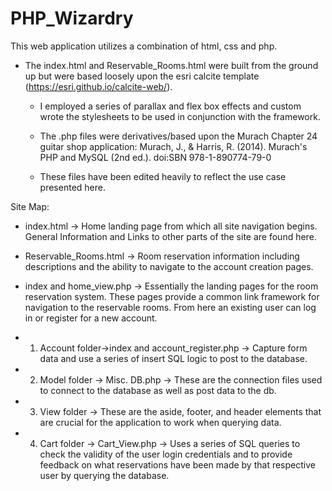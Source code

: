 # PHP_Wizardry

This web application utilizes a combination of html, css and php. 

- The index.html and Reservable_Rooms.html were built from the ground up but were based loosely upon the esri calcite 
          template (https://esri.github.io/calcite-web/).
    - I employed a series of parallax and flex box effects and custom wrote the stylesheets to be used in conjunction with 
          the framework.

    - The .php files were derivatives/based upon the Murach Chapter 24 guitar shop application: 
                    Murach, J., & Harris, R. (2014). Murach's PHP and MySQL (2nd ed.). doi:SBN 978-1-890774-79-0 
    - These files have been edited heavily to reflect the use case presented here.
    
Site Map:

- index.html -> Home landing page from which all site navigation begins. General Information and Links to other parts of the site
    are found here.
- Reservable_Rooms.html -> Room reservation information including descriptions and the ability to navigate to the account
    creation pages.
    
    
- index and home_view.php -> Essentially the landing pages for the room reservation system. These pages provide a common link
    framework for navigation to the reservable rooms. From here an existing user can log in or register for a new account.
- 1. Account folder->index and account_register.php -> Capture form data and use a series of insert SQL logic to post to the 
    database. 
- 2. Model folder -> Misc. DB.php -> These are the connection files used to connect to the database as well as post data to the db.
- 3. View folder -> These are the aside, footer, and header elements that are crucial for the application to work when querying 
    data.
- 4. Cart folder -> Cart_View.php -> Uses a series of SQL queries to check the validity of the user login credentials and to 
    provide feedback on what reservations have been made by that respective user by querying the database.
